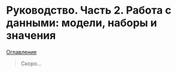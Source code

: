 # Руководство. Часть 2. Работа с данными: модели, наборы и значения

[Оглавление](../index.md)

> Скоро...
